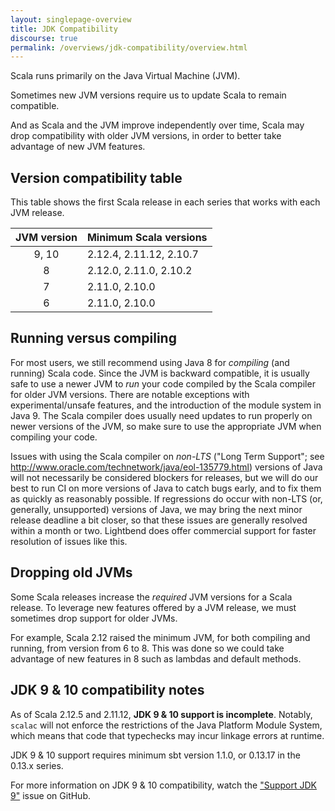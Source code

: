 ```yaml
---
layout: singlepage-overview
title: JDK Compatibility
discourse: true
permalink: /overviews/jdk-compatibility/overview.html
---
```


Scala runs primarily on the Java Virtual Machine (JVM).

Sometimes new JVM versions require us to update Scala to remain compatible.

And as Scala and the JVM improve independently over time, Scala may drop compatibility with older JVM versions, in order to better take advantage of new JVM features.

## Version compatibility table

This table shows the first Scala release in each series that works with each JVM release.

| JVM version | Minimum Scala versions                               |
|:-----------:|:-----------------------------------------------------|
| 9, 10       | 2.12.4, 2.11.12, 2.10.7                              |
| 8           | 2.12.0, 2.11.0, 2.10.2                               |
| 7           | 2.11.0, 2.10.0                                       |
| 6           | 2.11.0, 2.10.0                                       |

## Running versus compiling

For most users, we still recommend using Java 8 for *compiling* (and running) Scala code. Since the JVM is backward compatible, it is usually safe to use a newer JVM to *run* your code compiled by the Scala compiler for older JVM versions. There are notable exceptions with experimental/unsafe features, and the introduction of the module system in Java 9. The Scala compiler does usually need updates to run properly on newer versions of the JVM, so make sure to use the appropriate JVM when compiling your code.

Issues with using the Scala compiler on *non-LTS* ("Long Term Support"; see http://www.oracle.com/technetwork/java/eol-135779.html) versions of Java will not necessarily be considered blockers for releases, but we will do our best to run CI on more versions of Java to catch bugs early, and to fix them as quickly as reasonably possible. If regressions do occur with non-LTS (or, generally, unsupported) versions of Java, we may bring the next minor release deadline a bit closer, so that these issues are generally resolved within a month or two. Lightbend does offer commercial support for faster resolution of issues like this.

## Dropping old JVMs

Some Scala releases increase the *required* JVM versions for a Scala release. To leverage new features offered by a JVM release, we must sometimes drop support for older JVMs.

For example, Scala 2.12 raised the minimum JVM, for both compiling and running, from version from 6 to 8. This was done so we could take advantage of new features in 8 such as lambdas and default methods.

## JDK 9 & 10 compatibility notes

As of Scala 2.12.5 and 2.11.12, **JDK 9 & 10 support is incomplete**. Notably, `scalac` will not enforce the restrictions of the Java Platform Module System, which means that code that typechecks may incur linkage errors at runtime.

JDK 9 & 10 support requires minimum sbt version 1.1.0, or 0.13.17 in the 0.13.x series.

For more information on JDK 9 & 10 compatibility, watch the ["Support JDK 9"](https://github.com/scala/scala-dev/issues/139 "scala/scala-dev #139") issue on GitHub.
